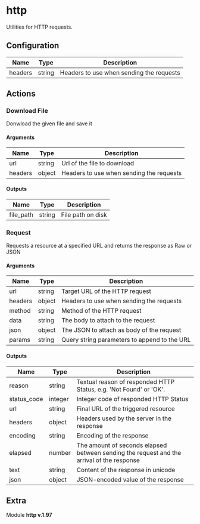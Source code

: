 # http



Utilities for HTTP requests.

## Configuration



| Name      |  Type   |  Description  |
| --------- | ------- | --------------------------- |
| headers | string | Headers to use when sending the requests |








## Actions

### Download File

Donwload the given file and save it



#### Arguments

| Name      |  Type   |  Description  |
| --------- | ------- | --------------------------- |
| url | string | Url of the file to download |
| headers | object | Headers to use when sending the requests |






#### Outputs
| Name      |  Type   |  Description  |
| --------- | ------- | --------------------------- |
| file_path | string | File path on disk |







### Request

Requests a resource at a specified URL and returns the response as Raw or JSON



#### Arguments

| Name      |  Type   |  Description  |
| --------- | ------- | --------------------------- |
| url | string | Target URL of the HTTP request |
| headers | object | Headers to use when sending the requests |
| method | string | Method of the HTTP request |
| data | string | The body to attach to the request |
| json | object | The JSON to attach as body of the request |
| params | string | Query string parameters to append to the URL |






#### Outputs
| Name      |  Type   |  Description  |
| --------- | ------- | --------------------------- |
| reason | string | Textual reason of responded HTTP Status, e.g. 'Not Found' or 'OK'. |
| status_code | integer | Integer code of responded HTTP Status |
| url | string | Final URL of the triggered resource |
| headers | object | Headers used by the server in the response |
| encoding | string | Encoding of the response |
| elapsed | number | The amount of seconds elapsed between sending the request and the arrival of the response |
| text | string | Content of the response in unicode |
| json | object | JSON-encoded value of the response |












## Extra

Module **http v.1.97**
